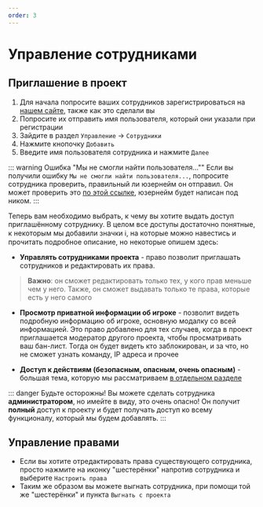 ```yaml
---
order: 3
---
```


# Управление сотрудниками

## Приглашение в проект

1. Для начала попросите ваших сотрудников зарегистрироваться на [нашем сайте](https://rustapp.io/), также как это сделали вы
2. Попросите их отправить имя пользователя, который они указали при регистрации
3. Зайдите в раздел `Управление` -> `Сотрудники`
4. Нажмите кнопочку `Добавить`
5. Введите имя пользователя сотрудника и нажмите `Далее`

::: warning Ошибка "Мы не смогли найти пользователя...""
Если вы получили ошибку `Мы не смогли найти пользователя...`, попросите сотрудника проверить, правильный ли юзернейм он отправил. Он может проверить это [по этой ссылке](https://rustapp.io/client/profile), юзернейм будет написан под ником.
:::

Теперь вам необходимо выбрать, к чему вы хотите выдать доступ приглашённому сотруднику. В целом все доступы достаточно понятные, к некоторым мы добавили значки ℹ️, на которые можно навестись и прочитать подробное описание, но некоторые опишем здесь:

* **Управлять сотрудниками проекта** - право позволит приглашать сотрудников и редактировать их права.  
> **Важно**: он сможет редактировать только тех, у кого прав меньше чем у него. Также, он сможет выдавать только те права, которые есть у него самого

* **Просмотр приватной информации об игроке** - позволит видеть подробную информацию об игроке, основную модалку со всей информацией. Это право добавлено для тех случаев, когда в проект приглашается модератор другого проекта, чтобы просматривать ваш бан-лист. Тогда он будет видеть кто заблокирован, и за что, но не сможет узнать команду, IP адреса и прочее

* **Доступ к действиям (безопасным, опасным, очень опасным)** - большая тема, которую мы рассматриваем [в отдельном разделе](./../actions/commands-basic.md)

::: danger Будьте осторожны!
Вы можете сделать сотрудника **администратором**, но имейте в виду, это очень опасно! Он получит **полный** доступ к проекту и будет получать доступ ко всему функционалу, который мы будем добавлять.
:::

## Управление правами
* Если вы хотите отредактировать права существующего сотрудника, просто нажмите на иконку "шестерёнки" напротив сотрудника и выберите `Настроить права`  
* Таким же образом вы можете выгнать сотрудника, при помощи той же "шестерёнки" и пункта `Выгнать с проекта`